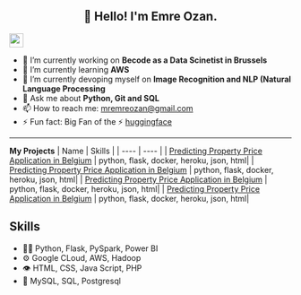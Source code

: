 <h2 align="center">👋 Hello! I'm Emre Ozan.</h2>
<p><a href="https://www.linkedin.com/in/mremreozan"><img src="https://img.shields.io/badge/linkedin-%230077B5.svg?&style=for-the-badge&logo=linkedin&logoColor=white" height=25></a></p>


- 🔭 I’m currently working on **Becode as a Data Scinetist in Brussels**
- 🌱 I’m currently learning **AWS**
- 🌱 I’m currently devoping myself on **Image Recognition and NLP (Natural Language Processing**
- 💬 Ask me about **Python, Git and SQL**
- 📫 How to reach me: mremreozan@gmail.com
- ⚡ Fun fact: Big Fan of the :zap: [huggingface](https://huggingface.co/)

-------

**My Projects**
| Name | Skills |
| ---- | ---- |
| [Predicting Property Price Application in Belgium](https://github.com/DonaldKLee) | python, flask, docker, heroku, json, html|
| [Predicting Property Price Application in Belgium](https://github.com/DonaldKLee) | python, flask, docker, heroku, json, html|
| [Predicting Property Price Application in Belgium](https://github.com/DonaldKLee) | python, flask, docker, heroku, json, html|
| [Predicting Property Price Application in Belgium](https://github.com/DonaldKLee) | python, flask, docker, heroku, json, html|

## Skills
- 👨‍💻 Python, Flask, PySpark, Power BI
- ⚙️ Google CLoud, AWS, Hadoop
- 👁️ HTML, CSS, Java Script, PHP
- 💽 MySQL, SQL, Postgresql